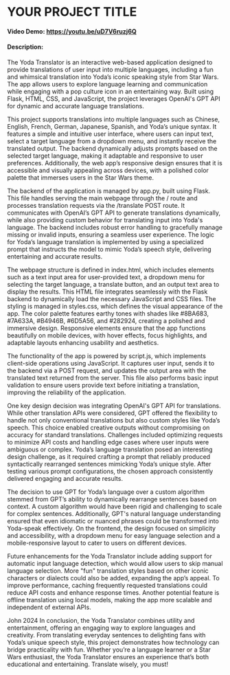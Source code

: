 # YOUR PROJECT TITLE
#### Video Demo:  https://youtu.be/uD7V6ruzj6Q
#### Description:
The Yoda Translator is an interactive web-based application designed to provide translations of user input into multiple languages, including a fun and whimsical translation into Yoda’s iconic speaking style from Star Wars. The app allows users to explore language learning and communication while engaging with a pop culture icon in an entertaining way. Built using Flask, HTML, CSS, and JavaScript, the project leverages OpenAI's GPT API for dynamic and accurate language translations.

This project supports translations into multiple languages such as Chinese, English, French, German, Japanese, Spanish, and Yoda’s unique syntax. It features a simple and intuitive user interface, where users can input text, select a target language from a dropdown menu, and instantly receive the translated output. The backend dynamically adjusts prompts based on the selected target language, making it adaptable and responsive to user preferences. Additionally, the web app’s responsive design ensures that it is accessible and visually appealing across devices, with a polished color palette that immerses users in the Star Wars theme.

The backend of the application is managed by app.py, built using Flask. This file handles serving the main webpage through the / route and processes translation requests via the /translate POST route. It communicates with OpenAI’s GPT API to generate translations dynamically, while also providing custom behavior for translating input into Yoda's language. The backend includes robust error handling to gracefully manage missing or invalid inputs, ensuring a seamless user experience. The logic for Yoda’s language translation is implemented by using a specialized prompt that instructs the model to mimic Yoda’s speech style, delivering entertaining and accurate results.

The webpage structure is defined in index.html, which includes elements such as a text input area for user-provided text, a dropdown menu for selecting the target language, a translate button, and an output text area to display the results. This HTML file integrates seamlessly with the Flask backend to dynamically load the necessary JavaScript and CSS files. The styling is managed in styles.css, which defines the visual appearance of the app. The color palette features earthy tones with shades like #8BA683, #7A633A, #B4946B, #6D5A56, and #282924, creating a polished and immersive design. Responsive elements ensure that the app functions beautifully on mobile devices, with hover effects, focus highlights, and adaptable layouts enhancing usability and aesthetics.

The functionality of the app is powered by script.js, which implements client-side operations using JavaScript. It captures user input, sends it to the backend via a POST request, and updates the output area with the translated text returned from the server. This file also performs basic input validation to ensure users provide text before initiating a translation, improving the reliability of the application.

One key design decision was integrating OpenAI's GPT API for translations. While other translation APIs were considered, GPT offered the flexibility to handle not only conventional translations but also custom styles like Yoda’s speech. This choice enabled creative outputs without compromising on accuracy for standard translations. Challenges included optimizing requests to minimize API costs and handling edge cases where user inputs were ambiguous or complex. Yoda’s language translation posed an interesting design challenge, as it required crafting a prompt that reliably produced syntactically rearranged sentences mimicking Yoda’s unique style. After testing various prompt configurations, the chosen approach consistently delivered engaging and accurate results.

The decision to use GPT for Yoda’s language over a custom algorithm stemmed from GPT’s ability to dynamically rearrange sentences based on context. A custom algorithm would have been rigid and challenging to scale for complex sentences. Additionally, GPT's natural language understanding ensured that even idiomatic or nuanced phrases could be transformed into Yoda-speak effectively. On the frontend, the design focused on simplicity and accessibility, with a dropdown menu for easy language selection and a mobile-responsive layout to cater to users on different devices.

Future enhancements for the Yoda Translator include adding support for automatic input language detection, which would allow users to skip manual language selection. More "fun" translation styles based on other iconic characters or dialects could also be added, expanding the app’s appeal. To improve performance, caching frequently requested translations could reduce API costs and enhance response times. Another potential feature is offline translation using local models, making the app more scalable and independent of external APIs.

John 2024
In conclusion, the Yoda Translator combines utility and entertainment, offering an engaging way to explore languages and creativity. From translating everyday sentences to delighting fans with Yoda’s unique speech style, this project demonstrates how technology can bridge practicality with fun. Whether you’re a language learner or a Star Wars enthusiast, the Yoda Translator ensures an experience that’s both educational and entertaining. Translate wisely, you must!
